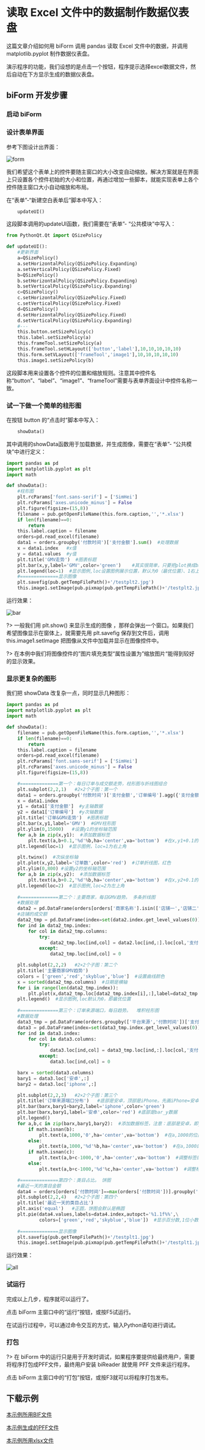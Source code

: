 # 读取 Excel 文件中的数据制作数据仪表盘

这篇文章介绍如何用 biForm 调用 pandas 读取 Excel 文件中的数据，并调用 matplotlib.pyplot 制作数据仪表盘。

演示程序的功能，我们设想的是点击一个按钮，程序提示选择excel数据文件，然后自动在下方显示生成的数据仪表盘。

## biForm 开发步骤

### 启动 biForm

### 设计表单界面

参考下图设计出界面：

![form](2.png)

我们希望这个表单上的控件要随主窗口的大小改变自动缩放。解决方案就是在界面上只设置各个控件初始的大小和位置，再通过增加一些脚本，就能实现表单上各个控件随主窗口大小自动缩放和布局。

在“表单”-“新建空白表单后”脚本中写入：
``` python
	updateUI()
```
这段脚本调用的updateUI函数，我们需要在“表单”- “公共模块”中写入：
``` python
from PythonQt.Qt import QSizePolicy

def updateUI():
	#更新界面
	a=QSizePolicy()
	a.setHorizontalPolicy(QSizePolicy.Expanding)
	a.setVerticalPolicy(QSizePolicy.Fixed)
	b=QSizePolicy()
	b.setHorizontalPolicy(QSizePolicy.Expanding)
	b.setVerticalPolicy(QSizePolicy.Expanding)
	c=QSizePolicy()
	c.setHorizontalPolicy(QSizePolicy.Fixed)
	c.setVerticalPolicy(QSizePolicy.Fixed)
	d=QSizePolicy()
	d.setHorizontalPolicy(QSizePolicy.Fixed)
	d.setVerticalPolicy(QSizePolicy.Expanding)
	#---
	this.button.setSizePolicy(c)
	this.label.setSizePolicy(a)
	this.frameTool.setSizePolicy(a)
	this.frameTool.setHLayout(['button','label'],10,10,10,10,10)
	this.form.setVLayout(['frameTool','image1'],10,10,10,10,10)
	this.image1.setSizePolicy(b)
``` 

这段脚本用来设置各个控件的位置和缩放规则。注意其中控件名称“button”、“label”、“image1”、“frameTool”需要与表单界面设计中控件名称一致。

### 试一下做一个简单的柱形图

在按钮 button 的“点击时”脚本中写入：

``` python
	showData()
```

其中调用的showData函数用于加载数据，并生成图像，需要在“表单”- “公共模块”中进行定义：

``` python
import pandas as pd
import matplotlib.pyplot as plt
import math

def showData():
	#柱形图
	plt.rcParams['font.sans-serif'] = ['SimHei']
	plt.rcParams['axes.unicode_minus'] = False
	plt.figure(figsize=(15,8))	
	filename = pub.getOpenFileName(this.form.caption,'','*.xlsx')
	if len(filename)==0:
		return
	this.label.caption = filename
	orders=pd.read_excel(filename)
	data1 = orders.groupby('付款时间')['支付金额'].sum()  #处理数据
	x = data1.index   #x值
	y = data1.values  #y值
	plt.title('GMV走势')  #图表标题
	plt.bar(x,y,label='GMV',color='green')    #其实很简单，只要把plot换成bar
	plt.legend(loc=1)  #显示图例,loc设置图例展示位置，默认为0（最优位置）、1右上角、2左上角
	#==============显示图像
	plt.savefig(pub.getTempFilePath()+'/testplt2.jpg')
	this.image1.setImage(pub.pixmap(pub.getTempFilePath()+'/testplt2.jpg'))
```

运行效果：

![bar](4.png)

?>  一般我们用 plt.show() 来显示生成的图像 ，那样会弹出一个窗口。如果我们希望图像显示在窗体上，就需要先用 plt.savefig 保存到文件后，调用 this.image1.setImage 把图像从文件中加载并显示在图像控件中。

?> 在本例中我们将图像控件的”图片填充类型“属性设置为”缩放图片“能得到较好的显示效果。

### 显示更复杂的图形

我们把 showData 改复杂一点，同时显示几种图形：

``` python
import pandas as pd
import matplotlib.pyplot as plt
import math

def showData():
	filename = pub.getOpenFileName(this.form.caption,'','*.xlsx')
	if len(filename)==0:
		return
	this.label.caption = filename
	orders=pd.read_excel(filename)
	plt.rcParams['font.sans-serif'] = ['SimHei']
	plt.rcParams['axes.unicode_minus'] = False
	plt.figure(figsize=(15,8))	

	#==============第一个：每日订单与成交额走势，柱形图与折线图组合
	plt.subplot(2,2,1)   #2×2个子图：第一个
	data1 = orders.groupby('付款时间')['支付金额','订单编号'].agg({'支付金额':'sum','订单编号':'count'})  #处理数据
	x = data1.index
	y1 = data1['支付金额']  #y主轴数据
	y2 = data1['订单编号']  #y次轴数据
	plt.title('订单&GMV走势')  #图表标题 
	plt.bar(x,y1,label='GMV')  #GMV柱形图
	plt.ylim(0,15000)   #设置y1的坐标轴范围
	for a,b in zip(x,y1):  #添加数据标签
		plt.text(a,b+0.1,'%d'%b,ha='center',va='bottom')  #在x,y1+0.1的位置上添加GMV数据 ， '%d'%y 即标签数据, ha和va控制标签位置
	plt.legend(loc=1)  #显示图例，loc=1为右上角

	plt.twinx()  #次纵坐标轴
	plt.plot(x,y2,label='订单数',color='red')  #订单折线图，红色
	plt.ylim(0,800) #设置y2的坐标轴范围
	for a,b in zip(x,y2):  #添加数据标签
		plt.text(a,b+0.2,'%d'%b,ha='center',va='bottom')  #在x,y2+0.1的位置上添加订单数据 
	plt.legend(loc=2)  #显示图例,loc=2为左上角
	
	#==============第二个：主要商家，每日GMV趋势。 多条折线图
	#数据处理
	data2 = pd.DataFrame(orders[orders['商家名称'].isin(['店铺一','店铺二','店铺三','店铺四'])].groupby(['商家名称','付款时间'])['支付金额'].sum())  
	#店铺的成交额
	data2_tmp = pd.DataFrame(index=set(data2.index.get_level_values(0)),columns=set(data2.index.get_level_values(1)))
	for ind in data2_tmp.index:
		for col in data2_tmp.columns:			
			try:
				data2_tmp.loc[ind,col] = data2.loc[ind,:].loc[col,'支付金额']
			except:
				data2_tmp.loc[ind,col] = 0

	plt.subplot(2,2,2)   #2×2个子图：第二个
	plt.title('主要商家GMV趋势')
	colors = ['green','red','skyblue','blue']  #设置曲线颜色
	x = sorted(data2_tmp.columns)  #日期是横轴
	for i in range(len(data2_tmp.index)):
		plt.plot(x,data2_tmp.loc[data2_tmp.index[i],:],label=data2_tmp.index[i],color=colors[i])
	plt.legend()  #显示图例,loc默认为0，即最优位置
	
	#==============第三个：订单来源端口，每日趋势。  堆积柱形图
	#数据处理
	data3_tmp = pd.DataFrame(orders.groupby(['平台来源','付款时间'])['支付金额'].sum())
	data3 = pd.DataFrame(index=set(data3_tmp.index.get_level_values(0)),columns=set(data3_tmp.index.get_level_values(1)))
	for ind in data3.index:
		for col in data3.columns:			
			try:
				data3.loc[ind,col] = data3_tmp.loc[ind,:].loc[col,'支付金额']
			except:
				data3.loc[ind,col] = 0

	barx = sorted(data3.columns)
	bary1 = data3.loc['安卓',:]
	bary2 = data3.loc['iphone',:]

	plt.subplot(2,2,3)   #2×2个子图：第三个
	plt.title('订单来源端口分布')   #底部是安卓，顶部是iPhone。先画iPhone=安卓+iPhone，再画安卓
	plt.bar(barx,bary1+bary2,label='iphone',color='green')
	plt.bar(barx,bary1,label='安卓',color='red') #底部是bar_y数据
	plt.legend()  
	for a,b,c in zip(barx,bary1,bary2):  #添加数据标签，注意：底部是安卓，即y1
		if math.isnan(b):
			plt.text(a,1000,'0',ha='center',va='bottom')  #在a,1000的位置上，添加数据标签
		else:
			plt.text(a,1000,'%d'%b,ha='center',va='bottom')  #在a,1000的位置上，添加数据标签
		if math.isnan(c):
			plt.text(a,b+c-1000,'0',ha='center',va='bottom')  #调整标签的位置
		else:
			plt.text(a,b+c-1000,'%d'%c,ha='center',va='bottom')  #调整标签的位置

	#==============第四个：类目占比。 饼图
	#最近一天的类目金额
	data4 = orders[orders['付款时间']==max(orders['付款时间'])].groupby('类目')['支付金额'].sum().sort_values()   
	plt.subplot(2,2,4)   #2×2个子图：第四个
	plt.title('最近一天的类目占比')
	plt.axis('equal')   #正圆，饼图会默认是椭圆
	plt.pie(data4.values,labels=data4.index,autopct='%1.1f%%',\
			colors=['green','red','skyblue','blue'])  #显示百分数,1位小数			
			
	#==============显示图像
	plt.savefig(pub.getTempFilePath()+'/testplt1.jpg')
	this.image1.setImage(pub.pixmap(pub.getTempFilePath()+'/testplt1.jpg'))
```

运行效果：

![all](1.png)

### 试运行

完成以上几步，程序就可以运行了。

点击 biForm 主窗口中的“运行”按钮，或按F5试运行。

在试运行过程中，可以通过命令交互的方式，输入Python语句进行调试。

### 打包

?> 在 biForm 中的运行只是用于开发时调试，如果程序要提供给最终用户，需要将程序打包成PFF文件，最终用户安装 biReader 就使用 PFF 文件来运行程序。

点击 biForm 主窗口中的“打包”按钮，或按F3就可以将程序打包发布。

## 下载示例

[本示例所用BIF文件](plotdemo/plotdemo.BIF)

[本示例生成的PFF文件](plotdemo/plotdemo.PFF)  

[本示例所用xlsx文件](plotdemo/orders.xlsx)    


